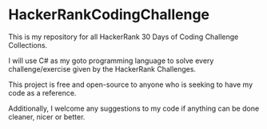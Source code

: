 # HackerRankCodingChallenge

This is my repository for all HackerRank 30 Days of Coding Challenge Collections.

I will use C# as my goto programming language to solve every challenge/exercise given by the HackerRank Challenges.

This project is free and open-source to anyone who is seeking to have my code as a reference.

Additionally, I welcome any suggestions to my code if anything can be done cleaner, nicer or better.
